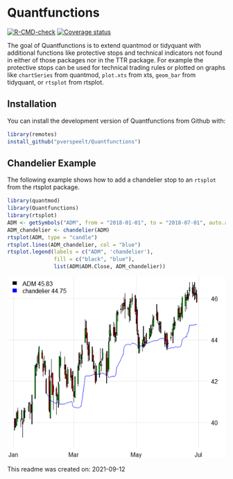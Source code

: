 
<!-- README.md is generated from README.Rmd. Please edit that file -->

# Quantfunctions

<!-- badges: start -->

[![R-CMD-check](https://github.com/pverspeelt/Quantfunctions/workflows/R-CMD-check/badge.svg)](https://github.com/pverspeelt/Quantfunctions/actions)
[![Coverage
status](https://codecov.io/gh/pverspeelt/Quantfunctions/branch/master/graph/badge.svg)](https://codecov.io/github/pverspeelt/Quantfunctions?branch=master)
<!-- badges: end -->

The goal of Quantfunctions is to extend quantmod or tidyquant with
additional functions like protective stops and technical indicators not
found in either of those packages nor in the TTR package. For example
the protective stops can be used for technical trading rules or plotted
on graphs like `chartSeries` from quantmod, `plot.xts` from xts,
`geom_bar` from tidyquant, or `rtsplot` from rtsplot.

## Installation

You can install the development version of Quantfunctions from Github
with:

``` r
library(remotes)
install_github("pverspeelt/Quantfunctions")
```

## Chandelier Example

The following example shows how to add a chandelier stop to an `rtsplot`
from the rtsplot package.

``` r
library(quantmod)
library(Quantfunctions)
library(rtsplot)
ADM <- getSymbols("ADM", from = "2018-01-01", to = "2018-07-01", auto.assign = FALSE)
ADM_chandelier <- chandelier(ADM)
rtsplot(ADM, type = "candle")
rtsplot.lines(ADM_chandelier, col = "blue")
rtsplot.legend(labels = c("ADM", 'chandelier'), 
               fill = c("black", "blue"), 
               list(ADM$ADM.Close, ADM_chandelier))
```

![](tools/README-unnamed-chunk-1-1.png)<!-- -->

This readme was created on: 2021-09-12
